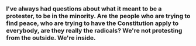 ### I've always had questions about what it meant to be a protester, to be in the minority. Are the people who are trying to find peace, who are trying to have the Constitution apply to everybody, are they really the radicals? We're not protesting from the outside. We're inside.